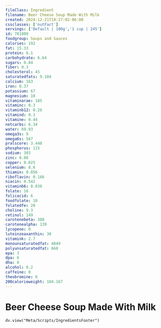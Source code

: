 ```yaml
---
fileClass: Ingredient
filename: Beer Cheese Soup Made With Milk
created: 2024-12-21T19:27:02-06:00
cssclasses: ['nutFact']
servings: ['Default | 100g','1 cup | 245']
id: 781809
foodgroup: Soups and Sauces
calories: 192
fat: 15.33
protein: 6.1
carbohydrate: 6.64
sugars: 0.84
fiber: 0.3
cholesterol: 45
saturatedfats: 9.184
calcium: 163
iron: 0.37
potassium: 67
magnesium: 10
vitaminarae: 185
vitaminc: 0.3
vitaminb12: 0.26
vitamind: 0.3
vitamine: 0.44
netcarbs: 6.34
water: 69.93
omega3s: 9
omega6s: 567
pralscore: 3.448
phosphorus: 115
sodium: 303
zinc: 0.88
copper: 0.025
selenium: 8.6
thiamin: 0.056
riboflavin: 0.166
niacin: 0.542
vitaminb6: 0.036
folate: 16
folicacid: 6
foodfolate: 10
folatedfe: 20
choline: 9.3
retinol: 149
carotenebeta: 388
carotenealpha: 139
lycopene: 0
luteinzeaxanthin: 30
vitamink: 2.7
monounsaturatedfat: 4049
polyunsaturatedfat: 668
epa: 3
dpa: 6
dha: 0
alcohol: 0.2
caffeine: 0
theobromine: 0
200calorieweight: 104.167
---
```


# Beer Cheese Soup Made With Milk

```dataviewjs
dv.view("Meta/Scripts/IngredientsFooter")
```